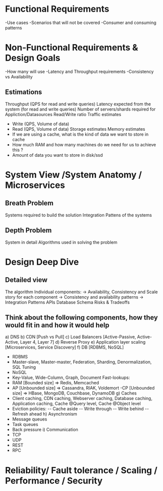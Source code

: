 # Functional Requirements
-Use cases
-Scenarios that will not be covered 
-Consumer and consuming patterns

# Non-Functional Requirements & Design Goals
-How many will use
-Latency and Throughput requirements
-Consistency vs Availability

## Estimations
Throughput (QPS for read and write queries)
Latency expected from the system (for read and write queries)
Number of servers/shards required for Appliction/Datasources
Read/Write ratio
Traffic estimates
- Write (QPS, Volume of data)
- Read  (QPS, Volume of data)
Storage estimates
Memory estimates
- If we are using a cache, what is the kind of data we want to store in cache
- How much RAM and how many machines do we need for us to achieve this ?
- Amount of data you want to store in disk/ssd

# System View /System Anatomy / Microservices
## Breath Problem
Systems required to build the solution
Integration Pattens of the systems
## Depth Problem
System in detail
Algorithms used in solving the problem


# Design Deep Dive
## Detailed view
The algorithm
Individual components:
-> Availability, Consistency and Scale story for each component
-> Consistency and availability patterns
-> Integration Patterns
APIs
Database Schema
Risks & Tradeoffs
## Think about the following components, how they would fit in and how it would help
a) DNS
b) CDN [Push vs Pull]
c) Load Balancers [Active-Passive, Active-Active, Layer 4, Layer 7]
d) Reverse Proxy
e) Application layer scaling [Microservices, Service Discovery]
f) DB [RDBMS, NoSQL]
- RDBMS
- Master-slave, Master-master, Federation, Sharding, Denormalization, SQL Tuning
- NoSQL
- Key-Value, Wide-Column, Graph, Document
Fast-lookups:
- RAM  [Bounded size] => Redis, Memcached
- AP [Unbounded size] => Cassandra, RIAK, Voldemort
-CP [Unbounded size] => HBase, MongoDB, Couchbase, DynamoDB
g) Caches
- Client caching, CDN caching, Webserver caching, Database caching, Application caching, Cache @Query level, Cache @Object level
- Eviction policies:
-- Cache aside
-- Write through
-- Write behind
-- Refresh ahead
h) Asynchronism
- Message queues
- Task queues
- Back pressure
i) Communication
- TCP
- UDP
- REST
- RPC
# Reliability/ Fault tolerance / Scaling / Performance / Security 